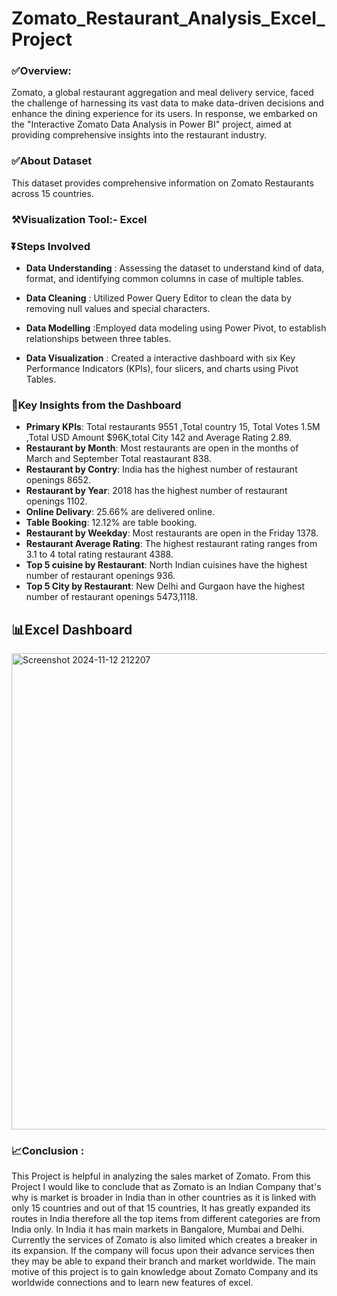 # Zomato_Restaurant_Analysis_Excel_Project

### ✅️Overview:
Zomato, a global restaurant aggregation and meal delivery service, faced the challenge of harnessing its vast data to make data-driven decisions and enhance the dining experience for its users. In response, we embarked on the "Interactive Zomato Data Analysis in Power BI" project, aimed at providing comprehensive insights into the restaurant industry.

### ✅️About Dataset 
This dataset provides comprehensive information on Zomato Restaurants across 15 countries.

### ⚒️Visualization Tool:- Excel

### ⏬️Steps Involved

  + **Data Understanding** : Assessing the dataset to understand kind of data, format, and identifying common columns in case of multiple tables.

  + **Data Cleaning** : Utilized Power Query Editor to clean the data by removing null values and special characters.

  + **Data Modelling** :Employed data modeling using Power Pivot, to establish relationships between three tables.

  + **Data Visualization** : Created a interactive dashboard with six Key Performance Indicators (KPIs), four slicers, and charts using Pivot Tables.


### 📌Key Insights from the Dashboard
  + **Primary KPIs**: Total restaurants 9551 ,Total country 15, Total Votes 1.5M ,Total USD Amount $96K,total City 142 and Average Rating 2.89.
  + **Restaurant by Month**: Most restaurants are open in the months of March and September Total reastaurant 838.
  + **Restaurant by Contry**: India has the highest number of restaurant openings 8652.
  + **Restaurant by Year**: 2018 has the highest number of restaurant openings 1102.
  + **Online Delivary**: 25.66% are delivered online.
  + **Table Booking**: 12.12% are table booking.
  + **Restaurant by Weekday**: Most restaurants are open in the Friday 1378.
  + **Restaurant Average Rating**: The highest restaurant rating ranges from 3.1 to 4  total rating restaurant 4388.
  + **Top 5 cuisine by Restaurant**: North Indian cuisines have the highest number of restaurant openings 936.
  + **Top 5 City by Restaurant**: New Delhi and Gurgaon have the highest number of restaurant openings 5473,1118.

## 📊Excel Dashboard
<img width="762" alt="Screenshot 2024-11-12 212207" src="https://github.com/user-attachments/assets/059cc7a1-6ca2-4827-a39a-e5bc5d95d1ab">

### 📈Conclusion :
This Project is helpful in analyzing the sales market of Zomato. From this Project I would like to conclude that as Zomato is an Indian Company that's why is market is broader in India than in other countries as it is linked with only 15 countries and out of that 15 countries, It has greatly expanded its routes in India therefore all the top items from different categories are from India only. In India it has main markets in Bangalore, Mumbai and Delhi. Currently the services of Zomato is also limited which creates a breaker in its expansion. If the company will focus upon their advance services then they may be able to expand their branch and market worldwide. The main motive of this project is to gain knowledge about Zomato Company and its worldwide connections and to learn new features of excel.
